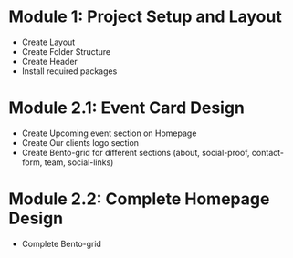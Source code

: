 # Module 1: Project Setup and Layout

- Create Layout
- Create Folder Structure
- Create Header
- Install required packages

# Module 2.1: Event Card Design

- Create Upcoming event section on Homepage
- Create Our clients logo section
- Create Bento-grid for different sections (about, social-proof, contact-form, team, social-links)

# Module 2.2: Complete Homepage Design

- Complete Bento-grid

